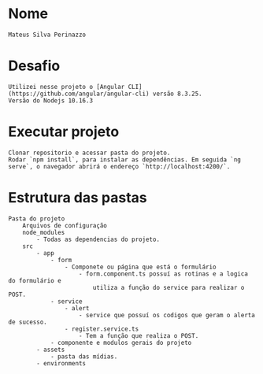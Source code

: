 # Nome
    Mateus Silva Perinazzo

# Desafio

    Utilizei nesse projeto o [Angular CLI](https://github.com/angular/angular-cli) versão 8.3.25.
    Versão do Nodejs 10.16.3

# Executar projeto
    Clonar repositorio e acessar pasta do projeto.
    Rodar `npm install`, para instalar as dependências. Em seguida `ng serve`, o navegador abrirá o endereço `http://localhost:4200/`.


# Estrutura das pastas
    Pasta do projeto
        Arquivos de configuração
        node_modules
            - Todas as dependencias do projeto.
        src
            - app
                - form
                    - Componete ou página que está o formulário
                        - form.component.ts possuí as rotinas e a logica do formulário e
                            utiliza a função do service para realizar o POST.
                - service
                    - alert
                        - service que possuí os codigos que geram o alerta de sucesso.
                    - register.service.ts
                        - Tem a função que realiza o POST.
                - componente e modulos gerais do projeto
            - assets
                - pasta das mídias.
            - environments